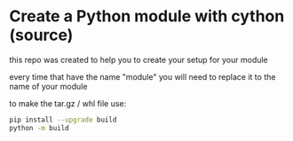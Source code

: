 # Create a Python module with cython (source)
this repo was created to help you to create your setup for your module

every time that have the name "module" you will need to replace it to the name of your module

to make the tar.gz / whl file use:

```bash
pip install --upgrade build
python -m build
```
